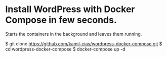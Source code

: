 # Install WordPress with Docker Compose in few seconds.

Starts the containers in the background and leaves them running.

$ git clone https://github.com/kamil-cias/wordpress-docker-compose.git
$ cd wordpress-docker-compose
$ docker-compose up -d
